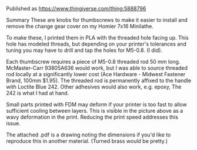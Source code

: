 Published as https://www.thingiverse.com/thing:5888796

Summary
These are knobs for thumbscrews to make it easier to install and remove the change gear cover on my Homier 7x16 Minilathe.

To make these, I printed them in PLA with the threaded hole facing up. This hole  has modeled threads, but depending on your printer's tolerances and tuning you may have to drill and tap the holes for M5-0.8. (I did).

Each thumbscrew requires a piece of M5-0.8 threaded rod 50 mm long. McMaster-Carr 93805A636 would work, but I was able to source threaded rod locally at a significantly lower cost (Ace Hardware - Midwest Fastener Brand, 100mm $1.95). The threaded rod is permanently affixed to the handle with Loctite Blue 242. Other adhesives would also work, e.g. epoxy, The 242 is what I had at hand.

Small parts printed with FDM may deform if your printer is too fast to allow sufficient cooling between layers. This is visible in the picture above as a wavy deformation in the print. Reducing the print speed addresses this issue.

The attached .pdf is a drawing noting the dimensions if you'd like to reproduce this in another material. (Turned brass would be pretty.)
